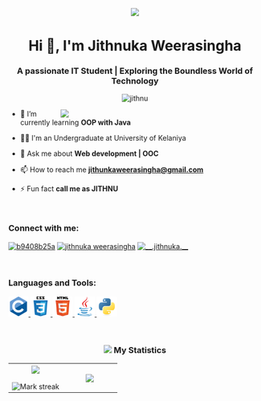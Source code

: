 
<picture> <p align="center"> <img src = "https://github.com/7oSkaaa/7oSkaaa/blob/main/Images/about_me.gif?raw=true" width = 100px></p></picture>
<h1 align="center">Hi 👋, I'm Jithnuka Weerasingha</h1>
<h3 align="center">A passionate IT Student | Exploring the Boundless World of Technology</h3>

<p align="center"> <img src="https://komarev.com/ghpvc/?username=jithnu&label=Profile%20views&color=0e75b6&style=flat" alt="jithnu" /> </p>

<picture> <img align="right" src="https://github.com/7oSkaaa/7oSkaaa/blob/main/Images/Right_Side.gif?raw=true" width = 400px></picture>

- 🌱 I’m currently learning **OOP with Java**

- :student: I'm an Undergraduate at University of Kelaniya

- 💬 Ask me about **Web development | OOC**

- 📫 How to reach me **jithunkaweerasingha@gmail.com**

- ⚡ Fun fact **call me as JITHNU**
 <br>

<h3 align="left">Connect with me:</h3>
<p align="left">
<a href="https://linkedin.com/in/b9408b25a" target="blank"><img align="center" src="https://raw.githubusercontent.com/rahuldkjain/github-profile-readme-generator/master/src/images/icons/Social/linked-in-alt.svg" alt="b9408b25a" height="30" width="40" /></a>
<a href="https://fb.com/jithnuka weerasingha" target="blank"><img align="center" src="https://raw.githubusercontent.com/rahuldkjain/github-profile-readme-generator/master/src/images/icons/Social/facebook.svg" alt="jithnuka weerasingha" height="30" width="40" /></a>
<a href="https://instagram.com/__.jithnuka.__" target="blank"><img align="center" src="https://raw.githubusercontent.com/rahuldkjain/github-profile-readme-generator/master/src/images/icons/Social/instagram.svg" alt="__.jithnuka.__" height="30" width="40" /></a>
</p>
<br>

<h3 align="left">Languages and Tools:</h3>
<p align="left"> <a href="https://www.cprogramming.com/" target="_blank" rel="noreferrer"> <img src="https://raw.githubusercontent.com/devicons/devicon/master/icons/c/c-original.svg" alt="c" width="40" height="40"/> </a> <a href="https://www.w3schools.com/css/" target="_blank" rel="noreferrer"> <img src="https://raw.githubusercontent.com/devicons/devicon/master/icons/css3/css3-original-wordmark.svg" alt="css3" width="40" height="40"/> </a> <a href="https://www.w3.org/html/" target="_blank" rel="noreferrer"> <img src="https://raw.githubusercontent.com/devicons/devicon/master/icons/html5/html5-original-wordmark.svg" alt="html5" width="40" height="40"/> </a> <a href="https://www.java.com" target="_blank" rel="noreferrer"> <img src="https://raw.githubusercontent.com/devicons/devicon/master/icons/java/java-original.svg" alt="java" width="40" height="40"/> </a> <a href="https://www.python.org" target="_blank" rel="noreferrer"> <img src="https://raw.githubusercontent.com/devicons/devicon/master/icons/python/python-original.svg" alt="python" width="40" height="40"/> </a> </p>
<br>

<h3 align="center"><img src="https://media.giphy.com/media/iY8CRBdQXODJSCERIr/giphy.gif" width="30px">&nbsp;My Statistics</h3>

<!--- stats  (start) -->
<p align="center">
  <!--- stats (start) -->
<table align="center">
<tr border="none">
<td width="50%" align="center">
  
  <img  align="center"  src="https://github-readme-stats.vercel.app/api?username=JITHNU&theme=dark&show_icons=true&count_private=true" />
  <br></br>
  <img  title="🔥 Get streak stats for your profile at git.io/streak-stats" alt="Mark streak" src="https://github-readme-streak-stats.herokuapp.com/?user=JITHNU&theme=dark&hide_border=false" /> 
</td>

<td width="50%" align="center">

  <img  align="center"  src="https://github-readme-stats.anuraghazra1.vercel.app/api/top-langs/?username=JITHNU&theme=dark&hide_border=false&no-bg=true&no-frame=true&langs_count=10"/>
  
  </td>
</tr>
</table>
<!--- stats (end) -->

